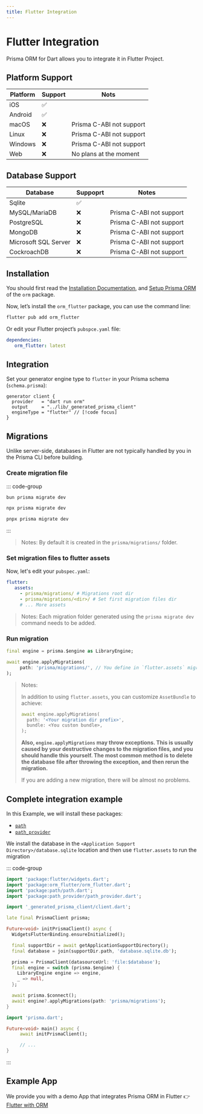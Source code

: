 ```yaml
---
title: Flutter Integration
---
```


# Flutter Integration

Prisma ORM for Dart allows you to integrate it in Flutter Project.

## Platform Support

| Platform | Support | Nots |
|------|------|------|
| iOS | ✅ | |
| Android | ✅ | |
| macOS | ❌ | Prisma C-ABI not support |
| Linux | ❌ | Prisma C-ABI not support |
| Windows | ❌ | Prisma C-ABI not support |
| Web | ❌ | No plans at the moment |

## Database Support

| Database | Suppoprt | Notes |
|------|------|------|
| Sqlite | ✅ | |
| MySQL/MariaDB | ❌ | Prisma C-ABI not support |
| PostgreSQL | ❌ | Prisma C-ABI not support |
| MongoDB | ❌ | Prisma C-ABI not support |
| Microsoft SQL Server | ❌ | Prisma C-ABI not support |
| CockroachDB | ❌ | Prisma C-ABI not support |

## Installation

You should first read the [Installation Documentation](./index.md#installation), and [Setup Prisma ORM](./setup.md) of the `orm` package.

Now, let’s install the `orm_flutter` package, you can use the command line:

```bash
flutter pub add orm_flutter
```

Or edit your Flutter project’s `pubspce.yaml` file:

```yaml
dependencies:
   orm_flutter: latest
```

## Integration

Set your generator engine type to `flutter` in your Prisma schema (`schema.prisma`):

```prisma
generator client {
  provider   = "dart run orm"
  output     = "../lib/_generated_prisma_client"
  engineType = "flutter" // [!code focus]
}
```

## Migrations

Unlike server-side, databases in Flutter are not typically handled by you in the Prisma CLI before building.

### Create migration file

::: code-group

```bash [Bun.js]
bun prisma migrate dev
```

```bash [NPM]
npx prisma migrate dev
```

```bash [pnpm]
pnpx prisma migrate dev
```

:::

> Notes: By default it is created in the `prisma/migrations/` folder.

### Set migration files to flutter assets

Now, let's edit your `pubspec.yaml`:

```yaml
flutter:
   assets:
     - prisma/migrations/ # Migrations root dir
     - prisma/migrations/<dir>/ # Set first migration files dir
     # ... More assets
```

> Notes: Each migration folder generated using the `prisma migrate dev` command needs to be added.

### Run migration

```dart
final engine = prisma.$engine as LibraryEngine;

await engine.applyMigrations(
     path: 'prisma/migrations/', // You define in `flutter.assets` migrations root dir
);
```

> Notes:
>
> In addition to using `flutter.assets`, you can customize `AssetBundle` to achieve:
> ```dart
> await engine.applyMigrations(
>   path: '<Your migration dir prefix>',
>   bundle: <You custon bundle>,
> );
> ```
>
> **Also, `engine.applyMigrations` may throw exceptions. This is usually caused by your destructive changes to the migration files, and you should handle this yourself. The most common method is to delete the database file after throwing the exception, and then rerun the migration.**
>
> If you are adding a new migration, there will be almost no problems.

## Complete integration example

In this Example, we will install these packages:

- [`path`](https://pub.dev/packages/path)
- [`path_provider`](https://pub.dev/packages/path_provider)

We install the database in the `<Application Support Directory>/database.sqlite` location and then use `flutter.assets` to run the migration

::: code-group

```dart [lib/prisma.dart]
import 'package:flutter/widgets.dart';
import 'package:orm_flutter/orm_flutter.dart';
import 'package:path/path.dart';
import 'package:path_provider/path_provider.dart';

import '_generated_prisma_client/client.dart';

late final PrismaClient prisma;

Future<void> initPrismaClient() async {
  WidgetsFlutterBinding.ensureInitialized();

  final supportDir = await getApplicationSupportDirectory();
  final database = join(supportDir.path, 'database.sqlite.db');

  prisma = PrismaClient(datasourceUrl: 'file:$database');
  final engine = switch (prisma.$engine) {
    LibraryEngine engine => engine,
    _ => null,
  };

  await prisma.$connect();
  await engine?.applyMigrations(path: 'prisma/migrations');
}

```

```dart [lib/main.dart]
import 'prisma.dart';

Future<void> main() async {
     await initPrismaClient();

     // ...
}
```

:::

## Example App

We provide you with a demo App that integrates Prisma ORM in Flutter 👉 [Flutter with ORM](https://github.com/medz/prisma-dart/tree/main/examples/flutter_with_orm)
